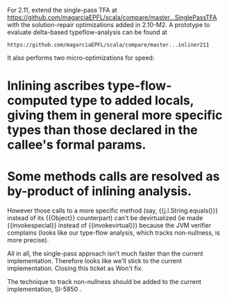 For 2.11, extend the single-pass TFA at 
https://github.com/magarciaEPFL/scala/compare/master...SinglePassTFA
with the solution-repair optimizations added in 2.10-M2.
A prototype to evaluate delta-based typeflow-analysis can be found at

    https://github.com/magarciaEPFL/scala/compare/master...inliner211 

It also performs two micro-optimizations for speed:

# Inlining ascribes type-flow-computed type to added locals, giving them in general more specific types than those declared in the callee's formal params.
# Some methods calls are resolved as by-product of inlining analysis.
  However those calls to a more specific method (say, {{j.l.String.equals()}} instead of its {{Object}} counterpart) can't be devirtualized (ie made {{invokespecial}} instead of {{invokevirtual}}) because the JVM verifier complains (looks like our type-flow analysis, which tracks non-nullness, is more precise).

All in all, the single-pass approach isn't much faster than the current implementation. Therefore looks like we'll stick to the current implementation. Closing this ticket as Won't fix.

The technique to track non-nullness should be added to the current implementation, SI-5850 .



